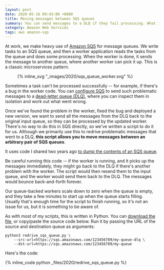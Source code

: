 ```yaml
---
layout: post
date: 2020-05-16 09:43:00 +0000
title: Moving messages between SQS queues
summary: You can send messages to a DLQ if they fail processing. What if you fix the bug, and you want to resend the failed messages?
category: Amazon Web Services
tags: aws amazon-sqs
---
```


At work, we make heavy use of [Amazon SQS](https://en.wikipedia.org/wiki/Amazon_Simple_Queue_Service) for message queues.
We write tasks to an SQS queue, and then a worker application reads the tasks from the queue and does some processing.
When the worker is done, it sends the message to another queue, where another worker can pick it up.
This is a classic microservices pattern.

<figure style="width: 600px;">
  {% inline_svg "_images/2020/sqs_queue_worker.svg" %}
</figure>

Sometimes a task can't be processed successfully -- for example, if there's a bug in the worker code.
You can [configure SQS][sqs_dlq] to send such problematic messages to a [dead-letter queue (DLQ)][dlq], where you can inspect them in isolation and work out what went wrong.

[sqs_dlq]: https://docs.aws.amazon.com/AWSSimpleQueueService/latest/SQSDeveloperGuide/sqs-dead-letter-queues.html
[dlq]: https://en.wikipedia.org/wiki/Dead_letter_queue

Once we've found the problem in the worker, fixed the bug and deployed a new version, we want to send all the messages from the DLQ back to the original input queue, so they can be processed by the updated worker.
There's no way to do this in SQS directly, so we've written a script to do it for us.
Although we primarily use this to redrive problematic messages that went to a DLQ, **this script allows you to move messages between an arbitrary pair of SQS queues**.

It uses code I shared two years ago [to dump the contents of an SQS queue][dump_q].

[dump_q]: /2018/01/downloading-sqs-queues/
[send_message_batch]: https://boto3.amazonaws.com/v1/documentation/api/latest/reference/services/sqs.html?highlight=sqs#SQS.Client.send_message_batch
[fixed_chunks]: /2018/12/iterating-in-fixed-size-chunks/

Be careful running this code -- if the worker is running, and it picks up the messages immediately, they might go back to the DLQ if there's another problem with the worker.
The script would then resend them to the input queue, and the worker would send them back to the DLQ.
The messages would bounce back-and-forth forever.

Our queue-backed workers scale down to zero when the queue is empty, and they take a few minutes to start up when the queue starts filling.
Usually that's enough time for the script to finish running, so it's not an issue for us, but it is something to be aware of.

As with most of my scripts, this is written in Python.
You can [download the file](/files/2020/redrive_sqs_queue.py), or copy/paste the source code below.
Run it by passing the URL of the source and destination queue as arguments:

```
python3 redrive_sqs_queue.py \
    --src-url=https://sqs.amazonaws.com/123456789/my-queue-dlq \
    --dst-url=https://sqs.amazonaws.com/123456789/my-queue
```

Here's the code:

{% inline_code python _files/2020/redrive_sqs_queue.py %}
